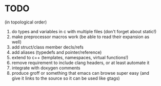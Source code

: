 TODO
====

(in topological order)

1. do types and variables in c with multiple files (don't forget about static!)
2. make preprocessor macros work (be able to read their expansion as well)
3. add struct/class member decls/refs
4. add aliases (typedefs and pointer/reference)
5. extend to c++ (templates, namespaces, virtual functions!)
6. remove requirement to include clang headers, or at least automate it
7. integrate with doxygen comments
8. produce groff or something that emacs can browse super easy (and give it links to the source so it can be used like gtags)
